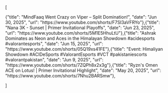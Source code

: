 [
<!-- YOUTUBE:START -->{"title": "MindFaaq Went Crazy on Viper – Split Domination!", "date": "Jun 30, 2025", "url": "https://www.youtube.com/shorts/F7SI3aVFRYo"},{"title": "Nana 3K - Sunset | Primer Invitational Playoffs", "date": "Jun 23, 2025", "url": "https://www.youtube.com/shorts/5M1E5HhuLtU"},{"title": "Ashrak Dominates as Neon and Aces in the Himalayan Showdown #acidesports #valorantesports", "date": "Jun 15, 2025", "url": "https://www.youtube.com/shorts/05Q19xs41FE"},{"title": "Event: Himaliyan Showdown #ACIDeSports #ValorantEsports #VCT #pakistaniescorts #valorantpakistan", "date": "Jun 9, 2025", "url": "https://www.youtube.com/shorts/7ZQPh8x2x3g"},{"title": "Ryzn&#39;s Omen ACE on Lotus! | Primer Invitational Highlight", "date": "May 20, 2025", "url": "https://www.youtube.com/shorts/7Nhu2BARSmw"},<!-- YOUTUBE:END -->
]

